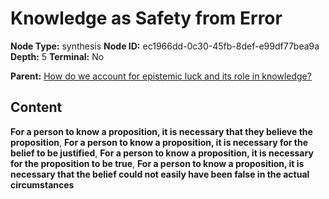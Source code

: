 # Knowledge as Safety from Error

**Node Type:** synthesis
**Node ID:** ec1966dd-0c30-45fb-8def-e99df77bea9a
**Depth:** 5
**Terminal:** No

**Parent:** [How do we account for epistemic luck and its role in knowledge?](how-do-we-account-for-epistemic-luck-and-its-role-in-knowledge-antithesis-5ca4cdb0-1c22-4c31-8305-83bf1e3dfb6d.md)

## Content

**For a person to know a proposition, it is necessary that they believe the proposition**, **For a person to know a proposition, it is necessary for the belief to be justified**, **For a person to know a proposition, it is necessary for the proposition to be true**, **For a person to know a proposition, it is necessary that the belief could not easily have been false in the actual circumstances**

